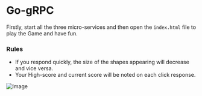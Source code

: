 # Go-gRPC

Firstly, start all the three micro-services and then open the `index.html` file to play the Game and have fun.

### Rules

- If you respond quickly, the size of the shapes appearing will decrease and vice versa.
- Your High-score and current score will be noted on each click response.

![Image](https://user-images.githubusercontent.com/56021229/118037543-9f566f00-b38b-11eb-94c5-baae2891b9b4.png)
